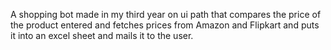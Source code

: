 A shopping bot made in my third year on ui path that compares the price of the product entered and fetches prices from Amazon and Flipkart and puts it into an excel sheet and mails it to the user.
